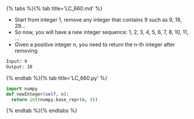 {% tabs %}{% tab title='LC_660.md' %}

* Start from integer 1, remove any integer that contains 9 such as 9, 19, 29...
* So now, you will have a new integer sequence: 1, 2, 3, 4, 5, 6, 7, 8, 10, 11, ...
* Given a positive integer n, you need to return the n-th integer after removing

```txt
Input: 9
Output: 10
```

{% endtab %}{% tab title='LC_660.py' %}

```py
import numpy
def newInteger(self, n):
  return int(numpy.base_repr(n, 9))
```

{% endtab %}{% endtabs %}

